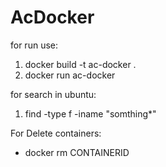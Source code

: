 # AcDocker

for run use:
1. docker build -t ac-docker .
2. docker run ac-docker


for search in ubuntu:
1. find -type f -iname "somthing*"

For Delete containers:
- docker rm CONTAINERID 
